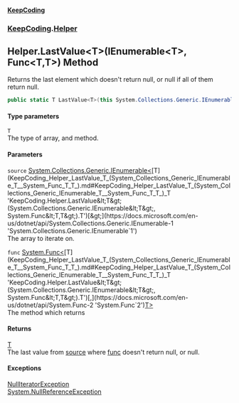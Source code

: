 #### [KeepCoding](index.md 'index')
### [KeepCoding](KeepCoding.md 'KeepCoding').[Helper](KeepCoding_Helper.md 'KeepCoding.Helper')
## Helper.LastValue&lt;T&gt;(IEnumerable&lt;T&gt;, Func&lt;T,T&gt;) Method
Returns the last element which doesn't return null, or null if all of them return null.  
```csharp
public static T LastValue<T>(this System.Collections.Generic.IEnumerable<T> source, System.Func<T,T> func);
```
#### Type parameters
<a name='KeepCoding_Helper_LastValue_T_(System_Collections_Generic_IEnumerable_T__System_Func_T_T_)_T'></a>
`T`  
The type of array, and method.
  
#### Parameters
<a name='KeepCoding_Helper_LastValue_T_(System_Collections_Generic_IEnumerable_T__System_Func_T_T_)_source'></a>
`source` [System.Collections.Generic.IEnumerable&lt;](https://docs.microsoft.com/en-us/dotnet/api/System.Collections.Generic.IEnumerable-1 'System.Collections.Generic.IEnumerable`1')[T](KeepCoding_Helper_LastValue_T_(System_Collections_Generic_IEnumerable_T__System_Func_T_T_).md#KeepCoding_Helper_LastValue_T_(System_Collections_Generic_IEnumerable_T__System_Func_T_T_)_T 'KeepCoding.Helper.LastValue&lt;T&gt;(System.Collections.Generic.IEnumerable&lt;T&gt;, System.Func&lt;T,T&gt;).T')[&gt;](https://docs.microsoft.com/en-us/dotnet/api/System.Collections.Generic.IEnumerable-1 'System.Collections.Generic.IEnumerable`1')  
The array to iterate on.
  
<a name='KeepCoding_Helper_LastValue_T_(System_Collections_Generic_IEnumerable_T__System_Func_T_T_)_func'></a>
`func` [System.Func&lt;](https://docs.microsoft.com/en-us/dotnet/api/System.Func-2 'System.Func`2')[T](KeepCoding_Helper_LastValue_T_(System_Collections_Generic_IEnumerable_T__System_Func_T_T_).md#KeepCoding_Helper_LastValue_T_(System_Collections_Generic_IEnumerable_T__System_Func_T_T_)_T 'KeepCoding.Helper.LastValue&lt;T&gt;(System.Collections.Generic.IEnumerable&lt;T&gt;, System.Func&lt;T,T&gt;).T')[,](https://docs.microsoft.com/en-us/dotnet/api/System.Func-2 'System.Func`2')[T](KeepCoding_Helper_LastValue_T_(System_Collections_Generic_IEnumerable_T__System_Func_T_T_).md#KeepCoding_Helper_LastValue_T_(System_Collections_Generic_IEnumerable_T__System_Func_T_T_)_T 'KeepCoding.Helper.LastValue&lt;T&gt;(System.Collections.Generic.IEnumerable&lt;T&gt;, System.Func&lt;T,T&gt;).T')[&gt;](https://docs.microsoft.com/en-us/dotnet/api/System.Func-2 'System.Func`2')  
The method which returns
  
#### Returns
[T](KeepCoding_Helper_LastValue_T_(System_Collections_Generic_IEnumerable_T__System_Func_T_T_).md#KeepCoding_Helper_LastValue_T_(System_Collections_Generic_IEnumerable_T__System_Func_T_T_)_T 'KeepCoding.Helper.LastValue&lt;T&gt;(System.Collections.Generic.IEnumerable&lt;T&gt;, System.Func&lt;T,T&gt;).T')  
The last value from [source](KeepCoding_Helper_LastValue_T_(System_Collections_Generic_IEnumerable_T__System_Func_T_T_).md#KeepCoding_Helper_LastValue_T_(System_Collections_Generic_IEnumerable_T__System_Func_T_T_)_source 'KeepCoding.Helper.LastValue&lt;T&gt;(System.Collections.Generic.IEnumerable&lt;T&gt;, System.Func&lt;T,T&gt;).source') where [func](KeepCoding_Helper_LastValue_T_(System_Collections_Generic_IEnumerable_T__System_Func_T_T_).md#KeepCoding_Helper_LastValue_T_(System_Collections_Generic_IEnumerable_T__System_Func_T_T_)_func 'KeepCoding.Helper.LastValue&lt;T&gt;(System.Collections.Generic.IEnumerable&lt;T&gt;, System.Func&lt;T,T&gt;).func') doesn't return null, or null.
#### Exceptions
[NullIteratorException](KeepCoding_Internal_NullIteratorException.md 'KeepCoding.Internal.NullIteratorException')  
[System.NullReferenceException](https://docs.microsoft.com/en-us/dotnet/api/System.NullReferenceException 'System.NullReferenceException')  
